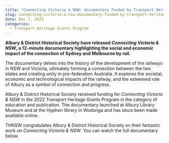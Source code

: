 ```yaml
---
title: "Connecting Victoria & NSW: documentary funded by Transport Heritage Grant Program"
slug: connecting-victoria-&-nsw-documentary-funded-by-transport-heritage-grant-program
date: Dec 7, 2023
categories:
  - Transport Heritage Grants Program
---
```



**Albury & District Historical Society have released *Connecting Victoria & NSW*, a 12-minute documentary highlighting the social and economic impact of the connection of Sydney and Melbourne by rail.**

The documentary delves into the history of the development of the railways in NSW and Victoria, ultimately forming a connection between the two states and creating unity in pre-federation Australia. It explores the societal, economic and technological impacts of the railway, and the esteemed role of Albury as a symbol of connection and progress.

Albury & District Historical Society received funding for *Connecting Victoria & NSW* in the 2022 Transport Heritage Grants Program in the category of education and publication. The documentary launched at Albury Library Museum and at the Hyphen library in Wodonga and has since been made available online.

THNSW congratulates Albury & District Historical Society on their fantastic work on *Connecting Victoria & NSW*. You can watch the full documentary below.
